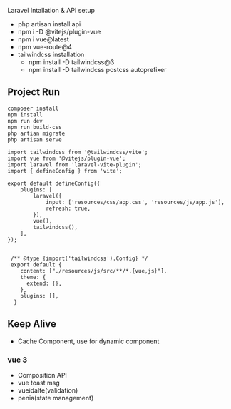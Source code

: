 Laravel Intallation & API setup

-   php artisan install:api
-   npm i -D @vitejs/plugin-vue
-   npm i vue@latest
-   npm vue-route@4
-   tailwindcss installation
    -   npm install -D tailwindcss@3
    -   npm install -D tailwindcss postcss autoprefixer

## Project Run

```
composer install
npm install
npm run dev
npm run build-css
php artian migrate
php artisan serve
```

```
import tailwindcss from '@tailwindcss/vite';
import vue from '@vitejs/plugin-vue';
import laravel from 'laravel-vite-plugin';
import { defineConfig } from 'vite';

export default defineConfig({
    plugins: [
        laravel({
            input: ['resources/css/app.css', 'resources/js/app.js'],
            refresh: true,
        }),
        vue(),
        tailwindcss(),
    ],
});


 /** @type {import('tailwindcss').Config} */
 export default {
    content: ["./resources/js/src/**/*.{vue,js}"],
    theme: {
      extend: {},
    },
    plugins: [],
  }

```

## Keep Alive

-   Cache Component, use for dynamic component

### vue 3

-   Composition API
-   vue toast msg
-   vueidalte(validation)
-   penia(state management)
